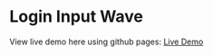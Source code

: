 # Login Input Wave

View live demo here using github pages: [Live Demo](https://cheris-quessou.github.io/3DBoxes/)

